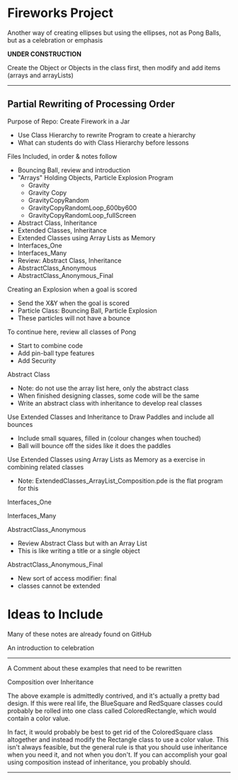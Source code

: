 # Fireworks Project
Another way of creating ellipses but using the ellipses, not as Pong Balls, but as a celebration or emphasis

**UNDER CONSTRUCTION**

Create the Object or Objects in the class first, then modify and add items (arrays and arrayLists)

---

## Partial Rewriting of Processing Order
Purpose of Repo: Create Firework in a Jar
- Use Class Hierarchy to rewrite Program to create a hierarchy
- What can students do with Class Hierarchy before lessons

Files Included, in order & notes follow
- Bouncing Ball, review and introduction
- "Arrays" Holding Objects, Particle Explosion Program
  - Gravity
  - Gravity Copy
  - GravityCopyRandom
  - GravityCopyRandomLoop_600by600
  - GravityCopyRandomLoop_fullScreen
- Abstract Class, Inheritance
- Extended Classes, Inheritance
- Extended Classes using Array Lists as Memory
- Interfaces_One
- Interfaces_Many
- Review: Abstract Class, Inheritance
- AbstractClass_Anonymous
- AbstractClass_Anonymous_Final

Creating an Explosion when a goal is scored
- Send the X&Y when the goal is scored
- Particle Class: Bouncing Ball, Particle Explosion
- These particles will not have a bounce

To continue here, review all classes of Pong
- Start to combine code
- Add pin-ball type features
- Add Security

Abstract Class
- Note: do not use the array list here, only the abstract class
- When finished designing classes, some code will be the same
- Write an abstract class with inheritance to develop real classes

Use Extended Classes and Inheritance to Draw Paddles and include all bounces
- Include small squares, filled in (colour changes when touched)
- Ball will bounce off the sides like it does the paddles

Use Extended Classes using Array Lists as Memory as a exercise in combining related classes
- Note: ExtendedClasses_ArrayList_Composition.pde is the flat program for this

Interfaces_One

Interfaces_Many

AbstractClass_Anonymous
- Review Abstract Class but with an Array List
- This is like writing a title or a single object

AbstractClass_Anonymous_Final
- New sort of access modifier: final
- classes cannot be extended

# Ideas to Include
Many of these notes are already found on GitHub

An introduction to celebration


---

A Comment about these examples that need to be rewritten

Composition over Inheritance

The above example is admittedly contrived, and it's actually a pretty bad design. If this were real life, the BlueSquare and RedSquare classes could probably be rolled into one class called ColoredRectangle, which would contain a color value.

In fact, it would probably be best to get rid of the ColoredSquare class altogether and instead modify the Rectangle class to use a color value. This isn't always feasible, but the general rule is that you should use inheritance when you need it, and not when you don't. If you can accomplish your goal using composition instead of inheritance, you probably should.

---
